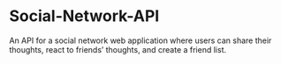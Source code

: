 # Social-Network-API
An API for a social network web application where users can share their thoughts, react to friends’ thoughts, and create a friend list.
